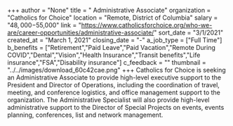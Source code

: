 +++
author = "None"
title = " Administrative Associate"
organization = "Catholics for Choice"
location = "Remote, District of Columbia"
salary = "$48,000-$55,000"
link = "https://www.catholicsforchoice.org/who-we-are/career-opportunities/administrative-associate/"
sort_date = "3/1/2021"
created_at = "March 1, 2021"
closing_date = "-"
a_job_type = ["Full Time"]
b_benefits = ["Retirement","Paid Leave","Paid Vacation","Remote During COVID","Dental","Vision","Health Insurance","Transit benefits","Life insurance","FSA","Disability insurance"]
c_feedback = ""
thumbnail = "../../images/download_60c42cae.png"
+++
Catholics for Choice is seeking an Administrative Associate to provide high-level executive support to the President and Director of Operations, including the coordination of travel, meeting, and conference logistics, and office management support to the organization. The Administrative Specialist will also provide high-level administrative support to the Director of Special Projects on events, events planning, conferences, list and network management.